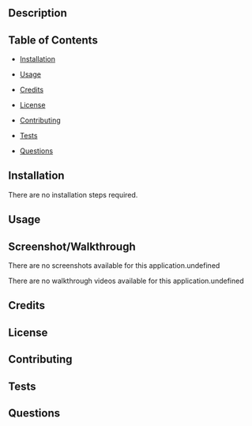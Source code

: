 # 

## Description

   

## Table of Contents

- [Installation](#installation)

- [Usage](#usage)

- [Credits](#credits)

- [License](#license)

- [Contributing](#contributing)

- [Tests](#tests)

- [Questions](#questions)

## Installation

There are no installation steps required.

## Usage



## Screenshot/Walkthrough

There are no screenshots available for this application.undefined

There are no walkthrough videos available for this application.undefined

## Credits

## License

## Contributing

## Tests

## Questions
